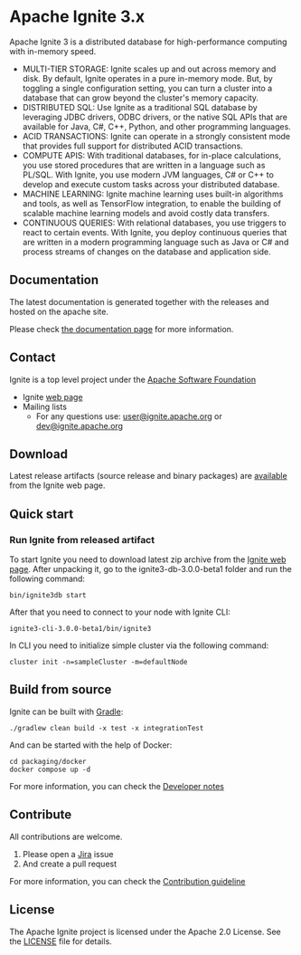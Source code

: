 Apache Ignite 3.x
===

Apache Ignite 3 is a distributed database for high-performance computing with in-memory speed.

* MULTI-TIER STORAGE: Ignite scales up and out across memory and disk. By default, Ignite operates in a pure in-memory mode. But, by toggling a single configuration setting, you can turn a cluster into a database that can grow beyond the cluster's memory capacity.
* DISTRIBUTED SQL: Use Ignite as a traditional SQL database by leveraging JDBC drivers, ODBC drivers, or the native SQL APIs that are available for Java, C#, C++, Python, and other programming languages.
* ACID TRANSACTIONS: Ignite can operate in a strongly consistent mode that provides full support for distributed ACID transactions.
* COMPUTE APIS: With traditional databases, for in-place calculations, you use stored procedures that are written in a language such as PL/SQL. With Ignite, you use modern JVM languages, C# or C++ to develop and execute custom tasks across your distributed database.
* MACHINE LEARNING: Ignite machine learning uses built-in algorithms and tools, as well as TensorFlow integration, to enable the building of scalable machine learning models and avoid costly data transfers.
* CONTINUOUS QUERIES: With relational databases, you use triggers to react to certain events. With Ignite, you deploy continuous queries that are written in a modern programming language such as Java or C# and process streams of changes on the database and application side.

## Documentation

The latest documentation is generated together with the releases and hosted on the apache site.

Please check [the documentation page](https://ignite.apache.org/docs/3.0.0-beta/) for more information.

## Contact

Ignite is a top level project under the [Apache Software Foundation](https://apache.org)

* Ignite [web page](https://ignite.apache.org)
* Mailing lists
    * For any questions use: [user@ignite.apache.org](https://lists.apache.org/list.html?user@ignite.apache.org) or [dev@ignite.apache.org](https://lists.apache.org/list.html?dev@ignite.apache.org)

## Download

Latest release artifacts (source release and binary packages) are [available](https://ignite.apache.org/download.cgi) from the Ignite web page.

## Quick start

### Run Ignite from released artifact

To start Ignite you need to download latest zip archive from the [Ignite web page](https://ignite.apache.org/download.cgi).
After unpacking it, go to the ignite3-db-3.0.0-beta1 folder and run the following command:

```
bin/ignite3db start
```

After that you need to connect to your node with Ignite CLI:

```
ignite3-cli-3.0.0-beta1/bin/ignite3
```

In CLI you need to initialize simple cluster via the following command:

```
cluster init -n=sampleCluster -m=defaultNode
```

## Build from source

Ignite can be built with [Gradle](https://gradle.org/):

```
./gradlew clean build -x test -x integrationTest
```

And can be started with the help of Docker:

```
cd packaging/docker
docker compose up -d
```

For more information, you can check the [Developer notes](./DEVNOTES.md)

## Contribute

All contributions are welcome.

1. Please open a [Jira](https://issues.apache.org/jira/projects/IGNITE/issues) issue
2. And create a pull request

For more information, you can check the [Contribution guideline](./CONTRIBUTING.md)

## License

The Apache Ignite project is licensed under the Apache 2.0 License. See the [LICENSE](./LICENSE.txt) file for details.
